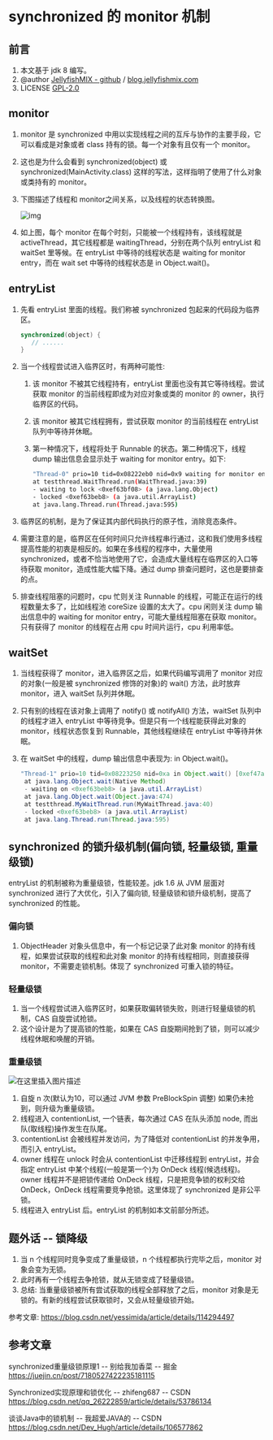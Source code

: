 # synchronized 的 monitor 机制



## 前言

1. 本文基于 jdk 8 编写。
2. @author [JellyfishMIX - github](https://github.com/JellyfishMIX) / [blog.jellyfishmix.com](http://blog.jellyfishmix.com)
3. LICENSE [GPL-2.0](https://github.com/JellyfishMIX/GPL-2.0)



## monitor

1. monitor 是 synchronized 中用以实现线程之间的互斥与协作的主要手段，它可以看成是对象或者 class 持有的锁。每一个对象有且仅有一个 monitor。

2. 这也是为什么会看到 synchronized(object) 或 synchronized(MainActivity.class) 这样的写法，这样指明了使用了什么对象或类持有的 monitor。

3. 下图描述了线程和 monitor之间关系，以及线程的状态转换图。

   ![img](https://image-hosting.jellyfishmix.com/20230411200828.png)

4. 如上图，每个 monitor 在每个时刻，只能被一个线程持有，该线程就是 activeThread，其它线程都是 waitingThread，分别在两个队列 entryList 和 waitSet 里等候。在 entryList 中等待的线程状态是 waiting for monitor entry，而在 wait set 中等待的线程状态是 in Object.wait()。



## entryList

1. 先看 entryList 里面的线程。我们称被 synchronized 包起来的代码段为临界区。

   ```java
   synchronized(object) {
      // ......
   }
   ```

2. 当一个线程尝试进入临界区时，有两种可能性:

   1. 该 monitor 不被其它线程持有，entryList 里面也没有其它等待线程。尝试获取 monitor 的当前线程即成为对应对象或类的 monitor 的 owner，执行临界区的代码。

   2. 该 monitor 被其它线程拥有，尝试获取 monitor 的当前线程在 entryList 队列中等待并休眠。

   3. 第一种情况下，线程将处于 Runnable 的状态。第二种情况下，线程 dump 输出信息会显示处于 waiting for monitor entry。如下:

      ```bash
      "Thread-0" prio=10 tid=0x08222eb0 nid=0x9 waiting for monitor entry [0xf927b000..0xf927bdb8] 
      at testthread.WaitThread.run(WaitThread.java:39) 
      - waiting to lock <0xef63bf08> (a java.lang.Object) 
      - locked <0xef63beb8> (a java.util.ArrayList) 
      at java.lang.Thread.run(Thread.java:595) 
      ```

3. 临界区的机制，是为了保证其内部代码执行的原子性，消除竞态条件。

4. 需要注意的是，临界区在任何时间只允许线程串行通过，这和我们使用多线程提高性能的初衷是相反的。如果在多线程的程序中，大量使用 synchronized，或者不恰当地使用了它，会造成大量线程在临界区的入口等待获取 monitor，造成性能大幅下降。通过 dump 排查问题时，这也是要排查的点。

5. 排查线程阻塞的问题时，cpu 忙则关注 Runnable 的线程，可能正在运行的线程数量太多了，比如线程池 coreSize 设置的太大了。cpu 闲则关注 dump 输出信息中的 waiting for monitor entry，可能大量线程阻塞在获取 monitor。只有获得了 monitor 的线程在占用 cpu 时间片运行，cpu 利用率低。



## waitSet

1. 当线程获得了 monitor，进入临界区之后，如果代码编写调用了 monitor 对应的对象(一般是被 synchronized 修饰的对象)的 wait() 方法，此时放弃 monitor，进入 waitSet 队列并休眠。

2. 只有别的线程在该对象上调用了 notify() 或 notifyAll() 方法，waitSet 队列中的线程才进入 entryList 中等待竞争。但是只有一个线程能获得此对象的 monitor，线程状态恢复到 Runnable，其他线程继续在 entryList 中等待并休眠。

3. 在 waitSet 中的线程，dump 输出信息中表现为: in Object.wait()。

   ```java
   "Thread-1" prio=10 tid=0x08223250 nid=0xa in Object.wait() [0xef47a000..0xef47aa38] 
    at java.lang.Object.wait(Native Method) 
    - waiting on <0xef63beb8> (a java.util.ArrayList) 
    at java.lang.Object.wait(Object.java:474) 
    at testthread.MyWaitThread.run(MyWaitThread.java:40) 
    - locked <0xef63beb8> (a java.util.ArrayList) 
    at java.lang.Thread.run(Thread.java:595) 
   ```



## synchronized 的锁升级机制(偏向锁, 轻量级锁, 重量级锁)

entryList 的机制被称为重量级锁，性能较差。jdk 1.6 从 JVM 层⾯对 synchronized 进行了⼤优化，引入了偏向锁, 轻量级锁和锁升级机制，提高了 synchronized 的性能。

### 偏向锁

1. ObjectHeader 对象头信息中，有一个标记记录了此对象 monitor 的持有线程，如果尝试获取的线程和此对象 monitor 的持有线程相同，则直接获得 monitor，不需要走锁机制。体现了 synchronized 可重入锁的特征。

### 轻量级锁

1. 当一个线程尝试进入临界区时，如果获取偏转锁失败，则进行轻量级锁的机制，CAS 自旋尝试抢锁。
2. 这个设计是为了提高锁的性能，如果在 CAS 自旋期间抢到了锁，则可以减少线程休眠和唤醒的开销。

### 重量级锁

![在这里插入图片描述](https://image-hosting.jellyfishmix.com/20230419130103.png)

1. 自旋 n 次(默认为10，可以通过 JVM 参数 PreBlockSpin 调整) 如果仍未抢到，则升级为重量级锁。
1. 线程进入 contentionList, 一个链表，每次通过 CAS 在队头添加 node, 而出队(取线程)操作发生在队尾。
1. contentionList 会被线程并发访问，为了降低对 contentionList 的并发争用，而引入 entryList。
1. owner 线程在 unlock 时会从 contentionList 中迁移线程到 entryList，并会指定 entryList 中某个线程(一般是第一个)为 OnDeck 线程(候选线程)。owner 线程并不是把锁传递给 OnDeck 线程，只是把竞争锁的权利交给 OnDeck，OnDeck 线程需要竞争抢锁。这里体现了 synchronized 是非公平锁。
1. 线程进入 entryList 后。entryList 的机制如本文前部分所述。



## 题外话 -- 锁降级

1. 当 n 个线程同时竞争变成了重量级锁，n 个线程都执行完毕之后，monitor 对象会变为无锁。
2. 此时再有一个线程去争抢锁，就从无锁变成了轻量级锁。
3. 总结: 当重量级锁被所有尝试获取的线程全部释放了之后，monitor 对象是无锁的。有新的线程尝试获取锁时，又会从轻量级锁开始。

参考文章: https://blog.csdn.net/yessimida/article/details/114294497



## 参考文章

synchronized重量级锁原理1 -- 别给我加香菜 -- 掘金 https://juejin.cn/post/7180527422235181115

Synchronized实现原理和锁优化 -- zhifeng687 -- CSDN https://blog.csdn.net/qq_26222859/article/details/53786134

谈谈Java中的锁机制 -- 我超爱JAVA的 -- CSDN https://blog.csdn.net/Dev_Hugh/article/details/106577862